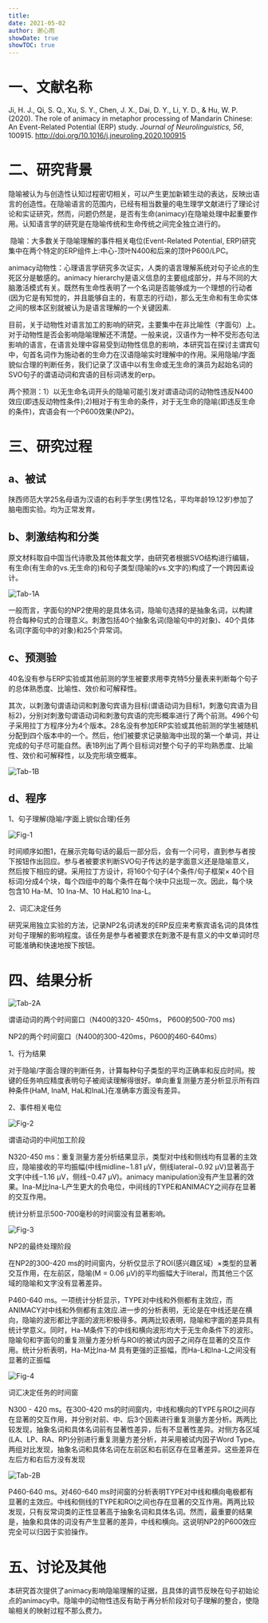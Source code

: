 ```yaml
---
title: 
date: 2021-05-02
author: 谢心雨
showDate: true
showTOC: true
---
```


# 一、文献名称

Ji, H. J., Qi, S. Q., Xu, S. Y., Chen, J. X., Dai, D. Y., Li, Y. D., & Hu, W. P. (2020). The role of animacy in metaphor processing of Mandarin Chinese: An Event-Related Potential (ERP) study. *Journal of Neurolinguistics, 56*, 100915. http://doi.org/10.1016/j.jneuroling.2020.100915 

# 二、研究背景

​		隐喻被认为与创造性认知过程密切相关，可以产生更加新颖生动的表达，反映出语言的创造性。在隐喻语言的范围内，已经有相当数量的电生理学文献进行了理论讨论和实证研究，然而，问题仍然是，是否有生命(animacy)在隐喻处理中起重要作用。认知语言学的研究是在隐喻传统和生命传统之间完全独立进行的。

​		隐喻：大多数关于隐喻理解的事件相关电位(Event-Related Potential, ERP)研究集中在两个特定的ERP组件上:中心-顶叶N400和后来的顶叶P600/LPC。

​		animacy动物性：心理语言学研究多次证实，人类的语言理解系统对句子论点的生死区分是敏感的。animacy hierarchy是语义信息的主要组成部分，并与不同的大脑激活模式有关。既然有生命性表明了一个名词是否能够成为一个理想的行动者(因为它是有知觉的，并且能够自主的，有意志的行动)，那么无生命和有生命实体之间的根本区别就被认为是语言理解的一个关键因素.

​		目前，关于动物性对语言加工的影响的研究，主要集中在非比喻性（字面句）上。对于动物性是否会影响隐喻理解还不清楚。一般来说，汉语作为一种不受形态句法影响的语言，在语言处理中容易受到动物性信息的影响，本研究旨在探讨主谓宾句中，句首名词作为施动者的生命力在汉语隐喻实时理解中的作用。采用隐喻/字面貌似合理的判断任务，我们记录了汉语中以有生命或无生命的演员为起始名词的SVO句子的谓语动词和宾语的目标词诱发的erp。

​		两个预测：1）以无生命名词开头的隐喻可能引发对谓语动词的动物性违反N400效应(即违反动物性条件);2)相对于有生命的条件，对于无生命的隐喻(即违反生命的条件)，宾语会有一个P600效果(NP2)。

# 三、研究过程

## a、被试

陕西师范大学25名母语为汉语的右利手学生(男性12名，平均年龄19.12岁)参加了脑电图实验。均为正常发育。

## b、刺激结构和分类

原文材料取自中国当代诗歌及其他体裁文学，由研究者根据SVO结构进行编辑，有生命(有生命的vs.无生命的)和句子类型(隐喻的vs.文字的)构成了一个跨因素设计。

![Tab-1A](../Supporting_Information/2021-05-02-XXY2-Tab-1A.png)

一般而言，字面句的NP2使用的是具体名词，隐喻句选择的是抽象名词，以构建符合每种句式的合理意义。刺激包括40个抽象名词(隐喻句中的对象)、40个具体名词(字面句中的对象)和25个异常词。

## c、预测验

40名没有参与ERP实验或其他前测的学生被要求用李克特5分量表来判断每个句子的总体熟悉度、比喻性、效价和可解释性。

其次，以刺激句谓语动词和刺激句宾语为目标(谓语动词为目标1，刺激句宾语为目标2)，分别对刺激句谓语动词和刺激句宾语的完形概率进行了两个前测。496个句子采用拉丁方程序分为4个版本。28名没有参加ERP实验或其他前测的学生被随机分配到四个版本中的一个。然后，他们被要求记录脑海中出现的第一个单词，并让完成的句子尽可能自然。表1B列出了两个目标词对整个句子的平均熟悉度、比喻性、效价和可解释性，以及完形填空概率。

![Tab-1B](../Supporting_Information/2021-05-02-XXY2-Tab-1B.png)

## d、程序

1、句子理解(隐喻/字面上貌似合理)任务

![Fig-1](../Supporting_Information/2021-05-02-XXY2-Fig-1.png)

时间顺序如图1，在展示完每句话的最后一部分后，会有一个问号，直到参与者按下按钮作出回应。参与者被要求判断SVO句子传达的是字面意义还是隐喻意义，然后按下相应的键。采用拉丁方设计，将160个句子(4个条件/句子框架× 40个目标词)分成4个块，每个四组中的每个条件在每个块中只出现一次。因此，每个块包含10 Ha-M、10 Ina-M、10 HaL和10 Ina-L。

2、词汇决定任务

研究采用独立实验的方法，记录NP2名词诱发的ERP反应来考察宾语名词的具体性对句子理解的影响程度。该任务是参与者被要求在刺激不是有意义的中文单词时尽可能准确和快速地按下按钮。

# 四、结果分析

![Tab-2A](../Supporting_Information/2021-05-02-XXY2-Tab-2A.png)

谓语动词的两个时间窗口（N400的320- 450ms， P600的500-700 ms)

NP2的两个时间窗口（N400的300-420ms，P600的460-640ms）

1、行为结果

对于隐喻/字面合理的判断任务，计算每种句子类型的平均正确率和反应时间。按键的任务响应精度表明句子被阅读理解得很好。单向重复测量方差分析显示所有四种条件(HaM, InaM, HaL和InaL)在准确率方面没有差异。

2、事件相关电位

![Fig-2](../Supporting_Information/2021-05-02-XXY2-Fig-2.png)

谓语动词的中间加工阶段

N320-450 ms：重复测量方差分析结果显示，类型对中线和侧线均有显著的主效应，隐喻接收的平均振幅(中线midline−1.81 μV，侧线lateral−0.92 μV)显著高于文字(中线−1.16 μV，侧线−0.47 μV)。animacy manipulation没有产生显著的效果。Ina-M比Ina-L产生更大的负电位，中间线的TYPE和ANIMACY之间存在显著的交互作用。

统计分析显示500-700毫秒的时间窗没有显著影响。

![Fig-3](../Supporting_Information/2021-05-02-XXY2-Fig-3.png)

NP2的最终处理阶段

在NP2的300-420 ms的时间窗内，分析仅显示了ROI(感兴趣区域）×类型的显著交互作用，在左前区，隐喻(M = 0.06 μV)的平均振幅大于literal，而其他三个区域的隐喻和文字没有显著差异。

P460-640 ms。一项统计分析显示，TYPE对中线和外侧都有主效应，而ANIMACY对中线和外侧都有主效应.进一步的分析表明，无论是在中线还是在横向，隐喻的波形都比字面的波形积极得多。两两比较表明，隐喻和字面的差异具有统计学意义。同时，Ha-M条件下的中线和横向波形均大于无生命条件下的波形。隐喻句和字面句的重复测量方差分析与ROI的被试内因子之间存在显著的交互作用。统计分析表明，Ha-M比Ina-M 具有更强的正振幅，而Ha-L和Ina-L之间没有显著的正振幅

![Fig-4](../Supporting_Information/2021-05-02-XXY2-Fig-4.png)

词汇决定任务的时间窗

N300 - 420 ms。在300-420 ms的时间窗内，中线和横向的TYPE与ROI之间存在显著的交互作用，并分别对前、中、后3个因素进行重复测量方差分析。两两比较发现，抽象名词和具体名词前有显著性差异，后有不显著性差异。对侧方各区域(LA、LP、RA、RP)分别进行重复测量方差分析，并采用被试内因子Word Type。两组对比发现，抽象名词和具体名词在左前区和右前区存在显著差异。这些差异在左后方和右后方没有发现

![Tab-2B](../Supporting_Information/2021-05-02-XXY2-Tab-2B.png)

P460-640 ms。对460-640 ms时间窗的分析表明TYPE对中线和横向电极都有显著的主效应。中线和侧线的TYPE和ROI之间也存在显著的交互作用。两两比较发现，只有反常词类的正性显著高于抽象名词和具体名词。然而，最重要的结果是，抽象和具体的词没有产生显著的差异，中线和横向。这说明NP2的P600效应完全可以归因于实验操作。

# 五、讨论及其他

本研究首次提供了animacy影响隐喻理解的证据，且具体的调节反映在句子初始论点的animacy中。隐喻中的动物性违反有助于再分析阶段对句子理解的整合，使隐喻相关的映射过程不那么费力。
